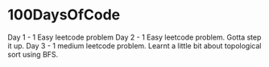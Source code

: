 # 100DaysOfCode
 Day 1 - 1 Easy leetcode problem
 Day 2 - 1 Easy leetcode problem. Gotta step it up.
 Day 3 - 1 medium leetcode problem. Learnt a little bit about topological sort using BFS. 
